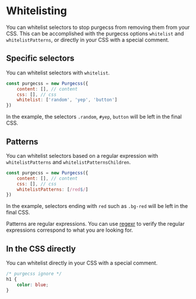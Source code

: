 # Whitelisting

You can whitelist selectors to stop purgecss from removing them from your CSS. This can be accomplished with the purgecss options `whitelist` and `whitelistPatterns`, or directly in your CSS with a special comment.

## Specific selectors

You can whitelist selectors with `whitelist`.

```javascript
const purgecss = new Purgecss({
    content: [], // content
    css: [], // css
    whitelist: ['random', 'yep', 'button']
})
```

In the example, the selectors `.random`, `#yep`, `button` will be left in the final CSS.

## Patterns

You can whitelist selectors based on a regular expression with `whitelistPatterns` and `whitelistPatternsChildren`.

```javascript
const purgecss = new Purgecss({
    content: [], // content
    css: [], // css
    whitelistPatterns: [/red$/]
})
```

In the example, selectors ending with `red` such as `.bg-red` will be left in the final CSS.

Patterns are regular expressions. You can use [regexr](https://regexr.com) to verify the regular expressions correspond to what you are looking for.

## In the CSS directly

You can whitelist directly in your CSS with a special comment.

```css
/* purgecss ignore */
h1 {
    color: blue;
}
```

